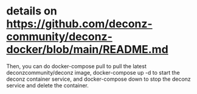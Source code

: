 # details on https://github.com/deconz-community/deconz-docker/blob/main/README.md
Then, you can do docker-compose pull to pull the latest deconzcommunity/deconz image, docker-compose up -d to start the deconz container service, and docker-compose down to stop the deconz service and delete the container. 
